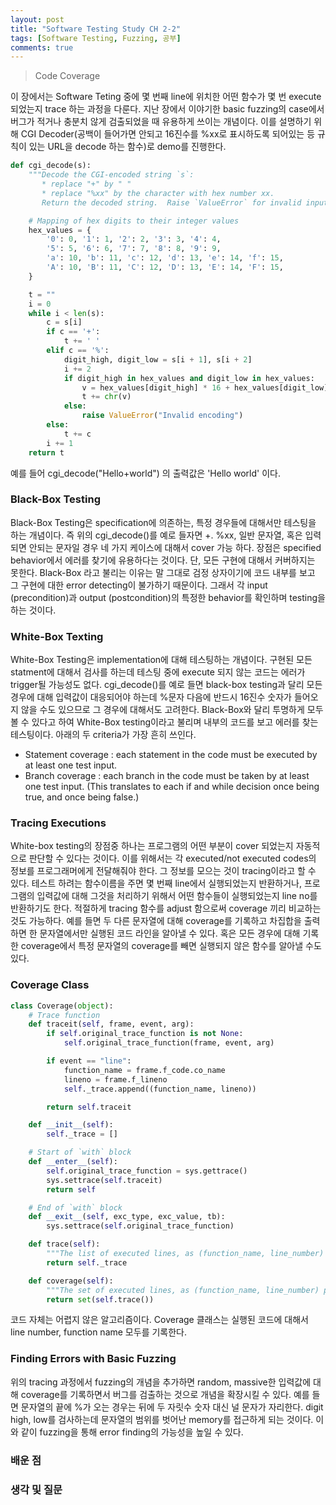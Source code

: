 ```yaml
---
layout: post
title: "Software Testing Study CH 2-2"
tags: [Software Testing, Fuzzing, 공부]
comments: true
---
```


> Code Coverage  

이 장에서는 Software Teting 중에 몇 번째 line에 위치한 어떤 함수가 몇 번 execute 되었는지 trace 하는 과정을 다룬다. 지난 장에서 이야기한 basic fuzzing의 case에서 버그가 적거나 충분치 않게 검출되었을 때 유용하게 쓰이는 개념이다. 이를 설명하기 위해 CGI Decoder(공백이 들어가면 안되고 16진수를 %xx로 표시하도록 되어있는 등 규칙이 있는 URL을 decode 하는 함수)로 demo를 진행한다.  

~~~python
def cgi_decode(s):
    """Decode the CGI-encoded string `s`:
       * replace "+" by " "
       * replace "%xx" by the character with hex number xx.
       Return the decoded string.  Raise `ValueError` for invalid inputs."""

    # Mapping of hex digits to their integer values
    hex_values = {
        '0': 0, '1': 1, '2': 2, '3': 3, '4': 4,
        '5': 5, '6': 6, '7': 7, '8': 8, '9': 9,
        'a': 10, 'b': 11, 'c': 12, 'd': 13, 'e': 14, 'f': 15,
        'A': 10, 'B': 11, 'C': 12, 'D': 13, 'E': 14, 'F': 15,
    }

    t = ""
    i = 0
    while i < len(s):
        c = s[i]
        if c == '+':
            t += ' '
        elif c == '%':
            digit_high, digit_low = s[i + 1], s[i + 2]
            i += 2
            if digit_high in hex_values and digit_low in hex_values:
                v = hex_values[digit_high] * 16 + hex_values[digit_low]
                t += chr(v)
            else:
                raise ValueError("Invalid encoding")
        else:
            t += c
        i += 1
    return t
~~~

예를 들어 cgi_decode("Hello+world") 의 출력값은 'Hello world' 이다.  

### Black-Box Testing  
Black-Box Testing은 specification에 의존하는, 특정 경우들에 대해서만 테스팅을 하는 개념이다. 즉 위의 cgi_decode()를 예로 들자면 +. %xx, 일반 문자열, 혹은 입력되면 안되는 문자일 경우 네 가지 케이스에 대해서 cover 가능 하다. 장점은 specified behavior에서 에러를 찾기에 유용하다는 것이다. 단, 모든 구현에 대해서 커버하지는 못한다. Black-Box 라고 불리는 이유는 말 그대로 검정 상자이기에 코드 내부를 보고 그 구현에 대한 error detecting이 불가하기 때문이다. 그래서 각 input (precondition)과 output (postcondition)의 특정한 behavior를 확인하며 testing을 하는 것이다.  

### White-Box Texting  
White-Box Testing은 implementation에 대해 테스팅하는 개념이다. 구현된 모든 statment에 대해서 검사를 하는데 테스팅 중에 execute 되지 않는 코드는 에러가 trigger될 가능성도 없다. cgi_decode()를 예로 들면 black-box testing과 달리 모든 경우에 대해 입력값이 대응되어야 하는데 %문자 다음에 반드시 16진수 숫자가 들어오지 않을 수도 있으므로 그 경우에 대해서도 고려한다. Black-Box와 달리 투명하게 모두 볼 수 있다고 하여 White-Box testing이라고 불리며 내부의 코드를 보고 에러를 찾는 테스팅이다. 아래의 두 criteria가 가장 흔히 쓰인다.   

- Statement coverage : each statement in the code must be executed by at least one test input.  
- Branch coverage : each branch in the code must be taken by at least one test input. (This translates to each if and while decision once being true, and once being false.)  

### Tracing Executions  
White-box testing의 장점중 하나는 프로그램의 어떤 부분이 cover 되었는지 자동적으로 판단할 수 있다는 것이다. 이를 위해서는 각 executed/not executed codes의 정보를 프로그래머에게 전달해줘야 한다. 그 정보를 모으는 것이 tracing이라고 할 수 있다. 테스트 하려는 함수이름을 주면 몇 번째 line에서 실행되었는지 반환하거나, 프로그램의 입력값에 대해 그것을 처리하기 위해서 어떤 함수들이 실행되었는지 line no를 반환하기도 한다. 적절하게 tracing 함수를 adjust 함으로써 coverage 끼리 비교하는 것도 가능하다. 예를 들면 두 다른 문자열에 대해 coverage를 기록하고 차집합을 출력하면 한 문자열에서만 실행된 코드 라인을 알아낼 수 있다. 혹은 모든 경우에 대해 기록한 coverage에서 특정 문자열의 coverage를 빼면 실행되지 않은 함수를 알아낼 수도 있다.  

### Coverage Class  

~~~python
class Coverage(object):
    # Trace function
    def traceit(self, frame, event, arg):
        if self.original_trace_function is not None:
            self.original_trace_function(frame, event, arg)

        if event == "line":
            function_name = frame.f_code.co_name
            lineno = frame.f_lineno
            self._trace.append((function_name, lineno))

        return self.traceit

    def __init__(self):
        self._trace = []

    # Start of `with` block
    def __enter__(self):
        self.original_trace_function = sys.gettrace()
        sys.settrace(self.traceit)
        return self

    # End of `with` block
    def __exit__(self, exc_type, exc_value, tb):
        sys.settrace(self.original_trace_function)

    def trace(self):
        """The list of executed lines, as (function_name, line_number) pairs"""
        return self._trace

    def coverage(self):
        """The set of executed lines, as (function_name, line_number) pairs"""
        return set(self.trace())
~~~

코드 자체는 어렵지 않은 알고리즘이다. Coverage 클래스는 실행된 코드에 대해서 line number, function name 모두를 기록한다.  

### Finding Errors with Basic Fuzzing  
위의 tracing 과정에서 fuzzing의 개념을 추가하면 random, massive한 입력값에 대해 coverage를 기록하면서 버그를 검출하는 것으로 개념을 확장시킬 수 있다. 예를 들면 문자열의 끝에 %가 오는 경우는 뒤에 두 자릿수 숫자 대신 널 문자가 자리한다. digit high, low를 검사하는데 문자열의 범위를 벗어난 memory를 접근하게 되는 것이다. 이와 같이 fuzzing을 통해 error finding의 가능성을 높일 수 있다.  

### 배운 점  


### 생각 및 질문  
